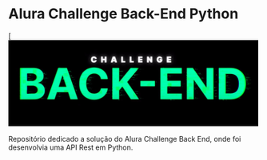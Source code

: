 # Alura Challenge Back-End Python

[<img width='500px' src='/challenge_backend.jpg'/>

Repositório dedicado a solução do Alura Challenge Back End, onde foi desenvolvia uma API Rest em Python.
